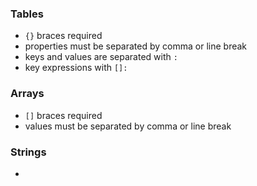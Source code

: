 
### Tables
- `{}` braces required
- properties must be separated by comma or line break
- keys and values are separated with `:`
- key expressions with `[]:`

### Arrays
- `[]` braces required
- values must be separated by comma or line break

### Strings
-

